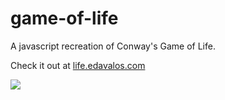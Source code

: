 # game-of-life
A javascript recreation of Conway's Game of Life.

Check it out at [life.edavalos.com](https://life.edavalos.com/)

![](https://i.imgur.com/l4DTpXE.gif)
